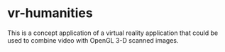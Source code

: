 # vr-humanities
This is a concept application of a virtual reality application that could be used to combine video with OpenGL 3-D scanned images.
